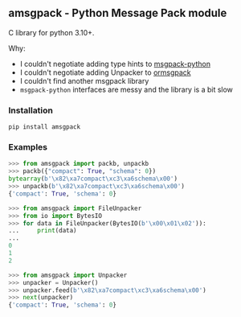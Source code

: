 ## amsgpack - Python Message Pack module

C library for python 3.10+.

Why:
  * I couldn't negotiate adding type hints to [msgpack-python](https://github.com/msgpack/msgpack-python/pull/552)
  * I couldn't negotiate adding Unpacker to [ormsgpack](https://github.com/aviramha/ormsgpack/issues/227)
  * I couldn't find another msgpack library
  * `msgpack-python` interfaces are messy and the library is a bit slow


### Installation
`pip install amsgpack`


### Examples

```Python console
>>> from amsgpack import packb, unpackb
>>> packb({"compact": True, "schema": 0})
bytearray(b'\x82\xa7compact\xc3\xa6schema\x00')
>>> unpackb(b'\x82\xa7compact\xc3\xa6schema\x00')
{'compact': True, 'schema': 0}
```

```Python console
>>> from amsgpack import FileUnpacker
>>> from io import BytesIO
>>> for data in FileUnpacker(BytesIO(b'\x00\x01\x02')):
...     print(data)
...
0
1
2
```

```Python console
>>> from amsgpack import Unpacker
>>> unpacker = Unpacker()
>>> unpacker.feed(b'\x82\xa7compact\xc3\xa6schema\x00')
>>> next(unpacker)
{'compact': True, 'schema': 0}
```
